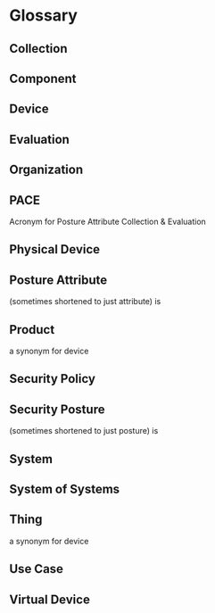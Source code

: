 # Glossary

## Collection

## Component

## Device

## Evaluation


## Organization

## PACE
Acronym for Posture Attribute Collection & Evaluation

## Physical Device

## Posture Attribute
(sometimes shortened to just attribute) is

## Product
a synonym for device

## Security Policy

## Security Posture
(sometimes shortened to just posture) is

## System

## System of Systems

## Thing
a synonym for device

## Use Case

## Virtual Device
